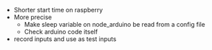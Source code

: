- Shorter start time on raspberry
- More precise 
  - Make sleep variable on node_arduino be read from a config file
  - Check arduino code itself
- record inputs and use as test inputs
